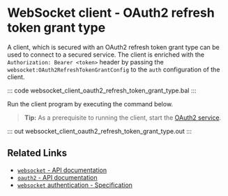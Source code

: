 # WebSocket client - OAuth2 refresh token grant type

A client, which is secured with an OAuth2 refresh token grant type can be used to connect to a secured service. The client is enriched with the `Authorization: Bearer <token>` header by passing the `websocket:OAuth2RefreshTokenGrantConfig` to the `auth` configuration of the client.

::: code websocket_client_oauth2_refresh_token_grant_type.bal :::

Run the client program by executing the command below.

>**Tip:** As a prerequisite to running the client, start the [OAuth2 service](/learn/by-example/websocket-service-oauth2/).

::: out websocket_client_oauth2_refresh_token_grant_type.out :::

## Related Links
- [`websocket` - API documentation](https://lib.ballerina.io/ballerina/websocket/latest)
- [`oauth2` - API documentation](https://lib.ballerina.io/ballerina/oauth2/latest/)
- [`websocket` authentication - Specification](/spec/websocket/#52-authentication-and-authorization)
